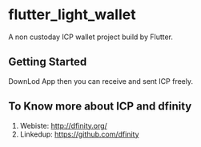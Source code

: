 # flutter_light_wallet

A non custoday ICP wallet project build by Flutter.

## Getting Started

DownLod App then you can receive and sent ICP freely.



## To Know more about ICP and dfinity

1. Webiste: http://dfinity.org/
2. Linkedup: https://github.com/dfinity



